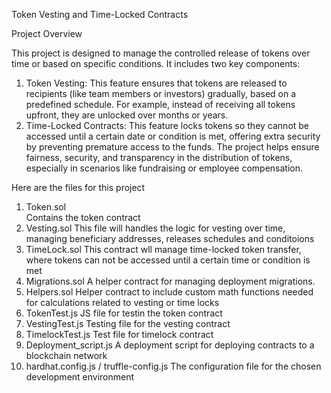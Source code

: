 Token Vesting and Time-Locked Contracts

Project Overview

This project is designed to manage the controlled release of tokens over time or based on specific conditions. It includes two key components:

1. Token Vesting: This feature ensures that tokens are released to recipients (like team members or investors) gradually, based on a predefined schedule. For example, instead of receiving all tokens upfront, they are unlocked over months or years.
2. Time-Locked Contracts: This feature locks tokens so they cannot be accessed until a certain date or condition is met, offering extra security by preventing premature access to the funds.
The project helps ensure fairness, security, and transparency in the distribution of tokens, especially in scenarios like fundraising or employee compensation.

Here are the files for this project

1. Token.sol  
      Contains the token contract
2. Vesting.sol
      This  file will handles the  logic for vesting over time, managing beneficiary addresses, releases schedules and conditoions
3. TimeLock.sol
      This contract wll manage time-locked token transfer, where tokens can not be accessed until a certain time or condition is met
4. Migrations.sol
       A helper contract  for managing deployment migrations. 
5.  Helpers.sol
       Helper contract to include custom math functions needed for calculations related to vesting or time locks
6. TokenTest.js
        JS file for testin the token contract
7. VestingTest.js
        Testing file for the vesting contract
8.  TimelockTest.js
         Test file for timelock contract
9.  Deployment_script.js
            A deployment script for deploying contracts to a blockchain  network
10. hardhat.config.js / truffle-config.js
            The configuration file for the chosen development environment
       
    